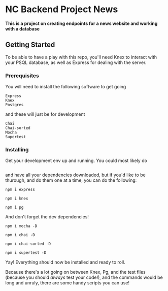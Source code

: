 # NC Backend Project News

**This is a project on creating endpoints for a news website and working with a database**

## Getting Started

To be able to have a play with this repo, you'll need Knex to interact with your PSQL database, as well as Express for dealing with the server.

### Prerequisites

You will need to install the following software to get going

```
Express
Knex
Postgres
```

and these will just be for development

```
Chai
Chai-sorted
Mocha
Supertest
```

### Installing

Get your development env up and running.
You could most likely do

```npm i

```

and have all your dependencies downloaded, but if you'd like to be thurough, and do them one at a time, you can do the following:

```
npm i express
```

```
npm i knex
```

```
npm i pg
```

And don't forget the dev dependencies!

```
npm i mocha -D
```

```
npm i chai -D
```

```
npm i chai-sorted -D
```

```
npm i supertest -D
```

Yay! Everything should now be installed and ready to roll.

Because there's a lot going on between Knex, Pg, and the test files (because you should _always_ test your code!), and the commands would be long and unruly, there are some handy scripts you can use!
